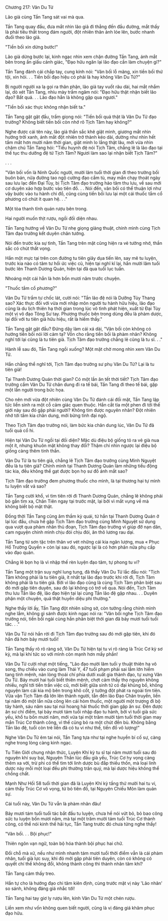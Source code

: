 




Chương 217: Vân Du Tử


Lão giả cùng Tần Tang sát vai mà qua.

Tần Tang quay đầu, đưa mắt nhìn lão giả đi thẳng đến đầu đường, mắt thấy là phải tiêu thất trong đám người, đột nhiên thân ảnh lóe lên, bước nhanh đuổi theo lão giả.

"Tiền bối xin dừng bước!"

Lão giả dừng bước lại, kinh ngạc nhìn xem chặn đường Tần Tang, ánh mắt bên trong ẩn giấu cảnh giác, "Đạo hữu ngăn lại lão đạo cần làm chuyện gì?"

Tần Tang đánh cái chắp tay, cung kính nói: "Vãn bối lỗ mãng, xin tiền bối thứ tội, xin hỏi. . . Tiền bối đạo hiệu có phải là hay không Vân Du Tử?"

Bị người người xa lạ gọi ra thân phận, lão giả tay vuốt râu dài, hai mắt nhắm lại, dò xét Tần Tang, nhíu mày trầm ngâm nói: "Đạo hữu thật nhận biết lão đạo? Bất quá. . . Lão đạo hẳn là không gặp qua ngươi."

"Tiền bối xác thực không nhận biết ta."

Tần Tang gật gật đầu, trầm giọng nói: "Tiền bối quả thật là Vân Du Tử đạo trưởng? Không biết tiền bối còn nhớ rõ Tịch Tâm hay không?"

Nghe được cái tên này, lão giả thần sắc khẽ giật mình, giương mắt nhìn hướng trời xanh, ánh mắt đột nhiên trở thành kéo dài, dường như nhìn hết tầm mắt hơn mười năm thời gian, giật mình lo lắng thật lâu, mới vừa nhìn chăm chú Tần Tang hỏi: "Tiểu huynh đệ nói Tịch Tâm, chẳng lẽ là lão đạo tại thế tục thu dưỡng đệ tử Tịch Tâm? Ngươi làm sao lại nhận biết Tịch Tâm?"

. . .

"Vãn bối vốn là Ninh Quốc người, mười lăm tuổi thời gian đi theo trưởng bối buôn bán, nửa đường tao ngộ cường đạo cầm tù, may mắn chạy thoát ngày sau lưu lạc đến Đại Tùy, bị Tịch Tâm đạo trưởng hảo tâm thu lưu, về sau mới cơ duyên xảo hợp bước vào tiên đồ. . . Nói đến, vãn bối có thể thuận lợi như vậy bước vào tu hành chi đồ, cũng cùng tiền bối lưu lại một cái thuốc tắm cổ phương có chút ít quan hệ. . ."

Một tòa thanh tĩnh quán rượu bên trong.

Hai người muốn thịt rượu, ngồi đối diện nhau.

Tần Tang hướng về Vân Du Tử nhẹ giọng giảng thuật, chính mình cùng Tịch Tâm đạo trưởng kết duyên chân tướng.

Nói đến trước kia sự tình, Tần Tang trên mặt cũng hiện ra vẻ tưởng nhớ, thần sắc có chút thất vọng.

Hắn một mực tại trên con đường tu tiên giãy dụa tiến lên, say mê tu luyện, trước kia nào có tâm tư hồi ức việc cũ, hiện tại nghĩ kĩ lại, hắn mười lăm tuổi bước lên Thanh Dương Quán, hiện tại đã qua tuổi lục tuần.

Nhoáng một cái hẳn là hơn bốn mươi năm trước chuyện.

"Thuốc tắm cổ phương?"

Vân Du Tử trầm tư chốc lát, cười nói: "Tần lão đệ nói là Dưỡng Tủy Thang sao? Xác thực đối với vừa mới nhập môn người tu hành hữu hiệu, lão đạo cũng là du lịch thiên hạ thời gian trong lúc vô tình phát hiện, xuất từ Đại Tùy một vị võ đạo Tông Sư tay. Phương thuốc bên trong dùng đều là phàm dược, lại đối với tu tiên giả hữu hiệu, rất là hiếm thấy."

Tần Tang gật gật đầu? Đứng dậy làm cái xá dài, "Vãn bối còn không có hướng tiền bối nói lời cảm tạ? Vốn cho rằng tiền bối là phàm nhân? Không nghĩ tới lại cũng là tu tiên giả. Tịch Tâm đạo trưởng chẳng lẽ cũng là tu sĩ. . ."

Hành lễ sau đó, Tần Tang ngồi xuống? Một mặt chờ mong nhìn xem Vân Du Tử.

Hắn chẳng thể nghĩ tới, Tịch Tâm đạo trưởng sư phụ Vân Du Tử? Lại là tu tiên giả!

Tại Thanh Dương Quán thời gian? Có một lần ăn tết thời tiết? Tịch Tâm đạo trưởng cầm Vân Du Tử chân dung đi ra tế bái, Tần Tang đi theo tế bái, gặp một lần người trong bức họa.

Cho nên mới vừa đột nhiên cùng Vân Du Tử đánh cái đối mặt, Tần Tang lập tức liền sinh ra một cỗ cảm giác quen thuộc. Hắn cắt tỉa một phen đi tới thế giới này sau đó gặp phải người? Không tìm được nguyên nhân? Đột nhiên nhớ tới tấm kia chân dung, mới bừng tỉnh đại ngộ.

Theo Tịch Tâm đạo trưởng nói, làm bức kia chân dung lúc, Vân Du Tử đã tuổi quá cổ hi.

Hiện tại Vân Du Tử ngồi tại đối diện? Mặc dù điệu bộ giống tỏ ra vẻ già nua một ít, nhưng khuôn mặt không thay đổi? Thậm chí nhìn ngược lại điệu bộ giống càng thêm tinh thần.

Vân Du Tử là tu tiên giả, chẳng lẽ Tịch Tâm đạo trưởng cùng Minh Nguyệt đều là tu tiên giả? Chính mình tại Thanh Dương Quán làm những tiểu động tác kia, đều không thể gạt được bọn họ sư đồ ánh mắt sao?

Tịch Tâm đạo trưởng đem phương thuốc cho mình, là tại thương hại tự mình tu luyện vất vả sao?

Tần Tang cười khổ, vì tìm tiên rời đi Thanh Dương Quán, chẳng lẽ không phải bỏ gần tìm xa, Chân Tiên ngay tại trước mặt, lại bởi vì mắt vụng về mà không biết bộ mặt thật.

Đồng thời Tần Tang cũng âm thầm kỳ quái, từ hắn tại Thanh Dương Quán ở lại lúc đầu, chưa hề gặp Tịch Tâm đạo trưởng cùng Minh Nguyệt sử dụng qua vượt qua phàm nhân thủ đoạn, Tịch Tâm đạo trưởng vì giúp đỡ nạn dân, cam nguyện chính mình chịu đói chịu đói, ăn thô lương rau dại.

Tần Tang từ sơn tặc trên thân vơ vét những cái kia ngân lượng, mua « Phục Hổ Trường Quyền » còn lại sau đó, ngược lại là có hơn phân nửa phụ cấp vào đạo quán.

Chẳng lẽ bọn họ là vì nhập thế rèn luyện đạo tâm, tự phong tu vi?

Tần Tang một trận suy nghĩ lung tung, đã thấy Vân Du Tử lắc đầu nói: "Tịch Tâm không phải là tu tiên giả, ít nhất tại lão đạo trước khi rời đi, Tịch Tâm không phải là tu tiên giả. Bởi vì lão đạo cũng là cùng Tịch Tâm phân biệt sau đó mới gặp tiên duyên, sau đó lại không có trở về qua. Nói đến, Tịch Tâm thu lưu Tần lão đệ, lão đạo hiện tại lại cùng Tần lão đệ gặp nhau. . . Duyên phận một chuyện, quả thật huyền diệu phi thường."

Nghe thấy lời ấy, Tần Tang đột nhiên sững sờ, còn tưởng rằng chính mình nghe lầm, không gì sánh được kinh ngạc nói ra: "Vãn bối nghe Tịch Tâm đạo trưởng nói, tiền bối ngài cùng hắn phân biệt thời gian đã bảy mươi tuổi tuổi tác. . ."

Vân Du Tử nói hắn rời đi Tịch Tâm đạo trưởng sau đó mới gặp tiên, khi đó hắn đã hơn bảy mươi tuổi!

Tần Tang thấy rõ rõ ràng sở, Vân Du Tử hiện tại tu vi rõ ràng là Trúc Cơ kỳ sơ kỳ, mà lại khí tức so với mình còn mạnh hơn mấy phần!

Vân Du Tử cười nhạt một tiếng, "Lão đạo mười lăm tuổi y thuật thiên hạ vô song, thụ chiếu vào cung làm Thái Y, 47 tuổi phạm phải sai lầm lớn hiểm tang tính mệnh, nản lòng thoái chí phía dưới xuất gia thành đạo, tự xưng Vân Du Tử. Bảy mươi hai tuổi biết thiên mệnh, chợt cảm thấy thọ nguyên không nhiều, nghĩ tới tiền trần việc cũ, mới biết giữa sinh tử có đại khủng bố, không nguyện làm cái kia mộ bên trong khô cốt, ý tưởng đột phát ra ngoài tìm tiên. Vừa vặn Tịch Tâm đã lớn lên thành người, tẫn đến lão Đạo Chân truyền, liền tại năm đó một lần nữa cõng lên cái hòm thuốc, một người một trượng đi bộ tây hành, sáu năm sau tại núi hoang hái thuốc thời gian gặp ân sư. Đến được ân sư chỉ điểm, tại bảy mươi tám tuổi nhập đạo tu hành, bởi vì tuổi già sức yếu, khổ tu bốn mươi năm, mới vừa tại một trăm mười tám tuổi thời gian may mắn Trúc Cơ thành công, vì thế cũng bỏ ra một chút đền bù. Không bằng Tần lão đệ, tuổi còn trẻ liền đã có tu vi như thế, tiền đồ vô lượng!"

Nghe Vân Du Tử êm tai nói, Tần Tang tựa như tại nghe huyền bí cố sự, càng nghe trong lòng càng kinh ngạc.

Tu Tiên Giới chung nhận thức, Luyện Khí kỳ tu sĩ tại năm mươi tuổi sau đó nguyên khí suy bại, Nguyên Thần lúc đầu già yếu, Trúc Cơ hy vọng càng thêm xa vời, trừ phi có thể tìm tới linh dược bù đắp thiếu thốn, mà loại linh dược này mỗi một loại đều phi thường trân quý, mà lại dược hiệu không thể chồng chất.

Mạnh Như Hối 58 tuổi thời gian đã là Luyện Khí kỳ tầng thứ mười hai tu vi, cảm thấy Trúc Cơ vô vọng, từ bỏ tiên đồ, tại Nguyên Chiếu Môn làm quản sự.

Cái tuổi này, Vân Du Tử vẫn là phàm nhân đâu!

Bảy mươi tám tuổi tuổi tác bắt đầu tu luyện, chưa hề nói vứt bỏ, bỏ bao công sức tu luyện bốn mươi năm, mà tại một trăm mười tám tuổi Trúc Cơ thành công, có thể nói kinh thế hãi tục, Tần Tang trước đó chưa từng nghe thấy!

"Vãn bối. . . Bội phục!"

Thiên ngôn vạn ngữ, toàn bộ hóa thành bội phục hai chữ.

Đổi chỗ mà xử, nếu như mình nhanh tám mươi tuổi thời điểm vẫn là cái phàm nhân, tuổi già lực suy, khi đó mới gặp phải tiên duyên, còn có không có quyết chí thề không đổi, không thành công thì thành nhân tâm khí?

Tần Tang cảm thấy treo.

Hắn tự cho là hướng đạo chi tâm kiên định, cùng trước mặt vị này 'Lão nhân' so sánh, không đáng giá nhắc tới!

Tần Tang hai tay giơ ly rượu lên, kính Vân Du Tử một chén rượu.

Liền xem như vốn không quen biết người, cũng là vị đáng giá khâm phục đạo hữu.




